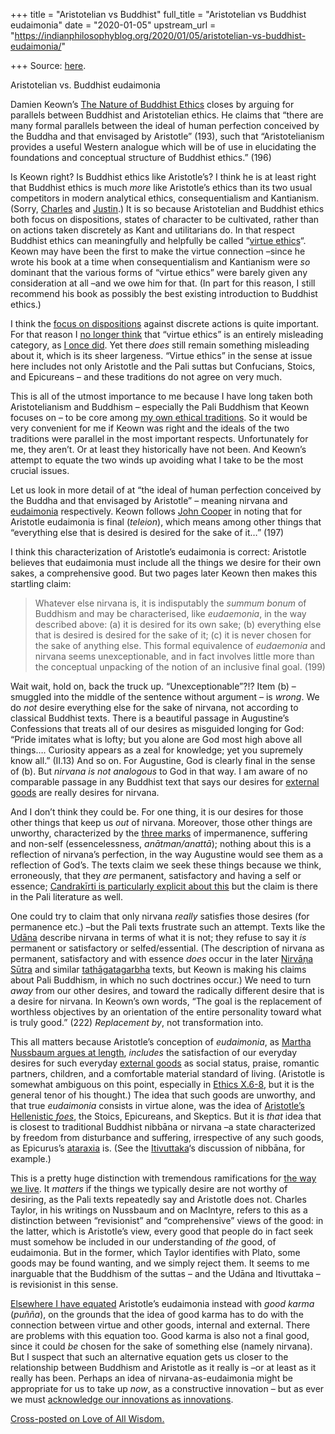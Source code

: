 +++
title = "Aristotelian vs Buddhist"
full_title = "Aristotelian vs Buddhist eudaimonia"
date = "2020-01-05"
upstream_url = "https://indianphilosophyblog.org/2020/01/05/aristotelian-vs-buddhist-eudaimonia/"

+++
Source: [here](https://indianphilosophyblog.org/2020/01/05/aristotelian-vs-buddhist-eudaimonia/).

Aristotelian vs. Buddhist eudaimonia

Damien Keown’s [The Nature of Buddhist
Ethics](https://www.amazon.com/Nature-Buddhist-Ethics-Damien-Keown/dp/0333913094)
closes by arguing for parallels between Buddhist and Aristotelian
ethics. He claims that “there are many formal parallels between the
ideal of human perfection conceived by the Buddha and that envisaged by
Aristotle” (193), such that “Aristotelianism provides a useful Western
analogue which will be of use in elucidating the foundations and
conceptual structure of Buddhist ethics.” (196)

Is Keown right? Is Buddhist ethics like Aristotle’s? I think he is at
least right that Buddhist ethics is much *more* like Aristotle’s ethics
than its two usual competitors in modern analytical ethics,
consequentialism and Kantianism. (Sorry,
[Charles](http://loveofallwisdom.com/blog/2017/11/santideva-vs-singer/)
and
[Justin](http://loveofallwisdom.com/blog/2017/07/the-dhamma-is-not-a-transcendent-law/).)
It is so because Aristotelian and Buddhist ethics both focus on
dispositions, states of character to be cultivated, rather than on
actions taken discretely as Kant and utilitarians do. In that respect
Buddhist ethics can meaningfully and helpfully be called “[virtue
ethics](http://loveofallwisdom.com/blog/2018/02/ethics-of-disposition-not-decision/)“.
Keown may have been the first to make the virtue connection –since he
wrote his book at a time when consequentialism and Kantianism were *so*
dominant that the various forms of “virtue ethics” were barely given any
consideration at all –and we owe him for that. (In part for this
reason, I still recommend his book as possibly the best existing
introduction to Buddhist ethics.)

I think the [focus on
dispositions](http://loveofallwisdom.com/blog/2018/02/ethics-of-disposition-not-decision/)
against discrete actions is quite important. For that reason I [no
longer
think](http://loveofallwisdom.com/blog/2017/02/is-it-wrong-to-eat-your-dead-dog/)
that “virtue ethics” is an entirely misleading category, as [I once
did](http://loveofallwisdom.com/blog/2016/01/on-the-very-idea-of-buddhist-ethics/).
Yet there *does* still remain something misleading about it, which is
its sheer largeness. “Virtue ethics” in the sense at issue here includes
not only Aristotle and the Pali suttas but Confucians, Stoics, and
Epicureans – and these traditions do not agree on very much.

This is all of the utmost importance to me because I have long taken
both Aristotelianism and Buddhism – especially the Pali Buddhism that
Keown focuses on – to be core among [my own ethical
traditions](http://loveofallwisdom.com/blog/2015/12/choosing-a-few-traditions/).
So it would be very convenient for me if Keown was right and the ideals
of the two traditions were parallel in the most important respects.
Unfortunately for me, they aren’t. Or at least they historically have
not been. And Keown’s attempt to equate the two winds up avoiding what I
take to be the most crucial issues.

Let us look in more detail of at “the ideal of human perfection
conceived by the Buddha and that envisaged by Aristotle” – meaning
nirvana and
[eudaimonia](http://loveofallwisdom.com/blog/2011/02/is-happiness-the-purpose-of-life/)
respectively. Keown follows [John
Cooper](https://www.amazon.com/Reason-Human-Good-Aristotle-Cooper/dp/0872200221)
in noting that for Aristotle eudaimonia is final (*teleion*), which
means among other things that “everything else that is desired is
desired for the sake of it…” (197)

I think this characterization of Aristotle’s eudaimonia is correct:
Aristotle believes that eudaimonia must include all the things we desire
for their own sakes, a comprehensive good. But two pages later Keown
then makes this startling claim:

> Whatever else nirvana is, it is indisputably the *summum bonum* of
> Buddhism and may be characterised, like *eudaemonia*, in the way
> described above: (a) it is desired for its own sake; (b) everything
> else that is desired is desired for the sake of it; (c) it is never
> chosen for the sake of anything else. This formal equivalence of
> *eudaemonia* and nirvana seems unexceptionable, and in fact involves
> little more than the conceptual unpacking of the notion of an
> inclusive final goal. (199)

Wait wait, hold on, back the truck up. “Unexceptionable”?!? Item (b)
–smuggled into the middle of the sentence without argument – is
*wrong*. We do *not* desire everything else for the sake of nirvana, not
according to classical Buddhist texts. There is a beautiful passage in
Augustine’s Confessions that treats all of our desires as misguided
longing for God: “Pride imitates what is lofty; but you alone are God
most high above all things…. Curiosity appears as a zeal for knowledge;
yet you supremely know all.” (II.13) And so on. For Augustine, God is
clearly final in the sense of (b). But *nirvana is not analogous* to God
in that way. I am aware of no comparable passage in any Buddhist text
that says our desires for [external
goods](http://loveofallwisdom.com/blog/2009/05/external-goods/) are
really desires for nirvana.

And I don’t think they could be. For one thing, it is our desires for
those other things that keep us *out* of nirvana. Moreover, those other
things are unworthy, characterized by the [three
marks](https://en.wikipedia.org/wiki/Three_marks_of_existence) of
impermanence, suffering and non-self (essencelessness,
*anātman/anattā*); nothing about this is a reflection of nirvana’s
perfection, in the way Augustine would see them as a reflection of
God’s. The texts claim we seek these things because we think,
erroneously, that they *are* permanent, satisfactory and having a self
or essence; [Candrakīrti is particularly explicit about
this](http://loveofallwisdom.com/blog/2017/06/dont-exclude-ethics-from-philosophy/)
but the claim is there in the Pali literature as well.

One could try to claim that only nirvana *really* satisfies those
desires (for permanence etc.) –but the Pali texts frustrate such an
attempt. Texts like the [Udāna](https://en.wikipedia.org/wiki/Udana)
describe nirvana in terms of what it is not; they refuse to say it *is*
permanent or satisfactory or selfed/essential. (The description of
nirvana as permanent, satisfactory and with essence *does* occur in the
later [Nirvāṇa
Sūtra](https://en.wikipedia.org/wiki/Mah%C4%81y%C4%81na_Mah%C4%81parinirv%C4%81%E1%B9%87a_S%C5%ABtra)
and similar
[tathāgatagarbha](https://en.wikipedia.org/wiki/Tath%C4%81gatagarbha_s%C5%ABtras)
texts, but Keown is making his claims about Pali Buddhism, in which no
such doctrines occur.) We need to turn *away* from our other desires,
and toward the radically different desire that is a desire for nirvana.
In Keown’s own words, “The goal is the replacement of worthless
objectives by an orientation of the entire personality toward what is
truly good.” (222) *Replacement by*, not transformation into.

This all matters because Aristotle’s conception of *eudaimonia*, as
[Martha Nussbaum argues at
length](https://www.cambridge.org/core/books/fragility-of-goodness/B212012979833A828690B9CA907A87BF),
*includes* the satisfaction of our everyday desires for such everyday
[external
goods](http://loveofallwisdom.com/blog/2009/05/external-goods/) as
social status, praise, romantic partners, children, and a comfortable
material standard of living. (Aristotle is somewhat ambiguous on this
point, especially in [Ethics
X.6-8](http://loveofallwisdom.com/blog/2011/09/how-to-answer-the-perennial-questions/),
but it is the general tenor of his thought.) The idea that such goods
are unworthy, and that true *eudaimonia* consists in virtue alone, was
the idea of [Aristotle’s Hellenistic
*foes*](http://loveofallwisdom.com/blog/2012/04/good-karma-as-eudaimonia/),
the Stoics, Epicureans, and Skeptics. But it is *that* idea that is
closest to traditional Buddhist nibbāna or nirvana –a state
characterized by freedom from disturbance and suffering, irrespective of
any such goods, as Epicurus’s
[ataraxia](https://en.wikipedia.org/wiki/Ataraxia) is. (See the
[Itivuttaka](https://www.accesstoinsight.org/tipitaka/kn/iti/iti.2.042-049x.irel.html#iti-044)‘s
discussion of nibbāna, for example.)

This is a pretty huge distinction with tremendous ramifications for [the
way we
live](http://loveofallwisdom.com/blog/2009/09/why-im-getting-married/).
It *matters* if the things we typically desire are not worthy of
desiring, as the Pali texts repeatedly say and Aristotle does not.
Charles Taylor, in his writings on Nussbaum and on MacIntyre, refers to
this as a distinction between “revisionist” and “comprehensive” views of
the good: in the latter, which is Aristotle’s view, every good that
people do in fact seek must somehow be included in our understanding of
*the* good, of eudaimonia. But in the former, which Taylor identifies
with Plato, some goods may be found wanting, and we simply reject them.
It seems to me inarguable that the Buddhism of the suttas – and the
Udāna and Itivuttaka –is revisionist in this sense.

[Elsewhere I have
equated](http://loveofallwisdom.com/blog/2012/04/good-karma-as-eudaimonia/)
Aristotle’s eudaimonia instead with *good karma* (*puñña*), on the
grounds that the idea of good karma has to do with the connection
between virtue and other goods, internal and external. There are
problems with this equation too. Good karma is also not a final good,
since it could *be* chosen for the sake of something else (namely
nirvana). But I suspect that such an alternative equation gets us closer
to the relationship between Buddhism and Aristotle as it really is –or
at least as it really has been. Perhaps an idea of nirvana-as-eudaimonia
might be appropriate for us to take up *now*, as a constructive
innovation – but as ever we must [acknowledge our innovations as
innovations](http://loveofallwisdom.com/blog/2014/03/acknowledging-newness/).

[Cross-posted on Love of All
Wisdom.](http://loveofallwisdom.com/blog/2020/01/aristotelian-vs-buddhist-eudaimonia)
